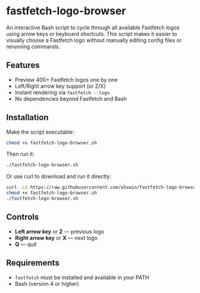 # fastfetch-logo-browser

An interactive Bash script to cycle through all available Fastfetch logos using arrow keys or keyboard shortcuts. This script makes it easier to visually choose a Fastfetch logo without manually editing config files or rerunning commands.

## Features

- Preview 400+ Fastfetch logos one by one
- Left/Right arrow key support (or Z/X)
- Instant rendering via `fastfetch --logo`
- No dependencies beyond Fastfetch and Bash

## Installation

Make the script executable:

```bash
chmod +x fastfetch-logo-browser.sh
```

Then run it:

```bash
./fastfetch-logo-browser.sh
```

Or use curl to download and run it directly:

```bash
curl -LO https://raw.githubusercontent.com/a5xwin/fastfetch-logo-browser/main/fastfetch-logo-browser.sh
chmod +x fastfetch-logo-browser.sh
./fastfetch-logo-browser.sh
```

## Controls

- **Left arrow key** or **Z** — previous logo
- **Right arrow key** or **X** — next logo
- **Q** — quit

## Requirements

- `fastfetch` must be installed and available in your PATH
- Bash (version 4 or higher)